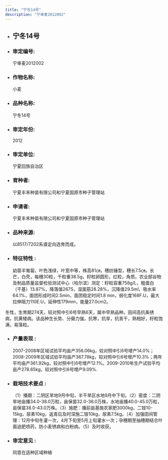 ```yaml
---
title: "宁冬14号"
description: "宁审麦2012002"
---
```

* ## 宁冬14号
* ###  审定编号:  
   宁审麦2012002

*  ### 作物名称:  
   小麦

*   ###  品种名称: 
    宁冬14号

*   ### 审定年份: 
    2012

*   ### 审定单位:  
    宁夏回族自治区

*   ### 育种者:  
    宁夏丰禾种苗有限公司和宁夏固原市种子管理站

*   ### 申请者:  
    宁夏丰禾种苗有限公司和宁夏固原市种子管理站

*   ### 品种来源:  
    以8517/7202系谱定向选育而成。

*   ### 特征特性 : 
    幼苗半匍匐，叶色浅绿，叶宽中等，株高81㎝，穗纺锤型，穗长7.5㎝，长芒，白壳，每穗30粒，千粒重38.5g，籽粒卵圆形，红粒，角质。农业部谷物及制品质量监督检验测试中心（哈尔滨）测定：籽粒容重758g/L，粗蛋白（干基）13.87%，降落值267S，湿面筋28.28%，沉降值29.5ml，吸水率64.1%，面团形成时间2.5min，面团稳定时间1.8 min，弱化度168F.U，最大拉伸阻力110E.U，延伸性179mm，能量27.0cm2。
冬性，生育期274天，较对照中引6号早熟6天，属中早熟品种。田间高抗条锈病，抗黄矮病。该品种生长势、分蘖力强，抗寒，抗旱，抗青干，熟相好，籽粒饱满，易落粒。

*   ### 产量表现 : 
    2007-2008年区域试验平均亩产356.06kg，较对照中引6号增产14.0%；2008-2009年区域试验平均亩产367.78kg，较对照中引6号增产10.3%；两年平均亩产361.92kg，较对照中引6号增产12.1%。2009-2010年生产试验平均亩产278.65kg，较对照中引6号增产9.09%.

*   ### 栽培技术要点 : 
    （1）播期：二阴区旱地9月中旬，半干旱区水地9月中下旬。（2）密度：二阴旱地亩播34.0-38.0万粒，亩保苗32.0-36.0万株，水地亩播40.0-45.0万粒，亩保苗38.0-43.0万株。（3）施肥：播前亩基施农家肥3000kg，二铵10-15kg，尿素10kg，返青后及时深施二铵10kg，尿素7.5kg。（4）加强田间管理：12月中旬冬灌一次，4月下旬至5月上旬灌水一次；孕穗期至抽穗期结合叶面追肥喷药，防小麦锈病和白粉病。（5）及时收获。

*   ### 审定意见 : 
    同意在适种区域种植
